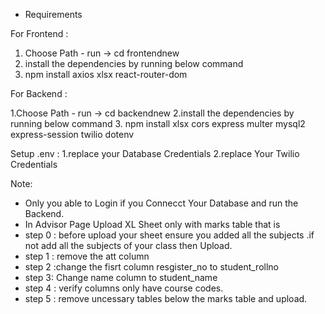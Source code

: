 * Requirements 

For Frontend :

1. Choose Path - run -> cd frontendnew
2. install the dependencies by running below command
3. npm install axios xlsx react-router-dom

For Backend :

1.Choose Path - run -> cd backendnew
2.install the dependencies by running below command
3. npm install xlsx cors express multer mysql2 express-session twilio dotenv

Setup .env :
1.replace your Database Credentials
2.replace Your Twilio Credentials 


Note:

* Only you able to Login if you Connecct Your Database and run the Backend.
* In Advisor Page Upload XL Sheet only with marks table that is
* step 0 : before upload your sheet ensure you added all the subjects .if not add all the subjects of your class then Upload.
*  step 1 : remove the att column
*  step  2 :change the fisrt column resgister_no to student_rollno
*  step 3: Change name column to student_name
*  step 4 : verify columns only have course codes.
* step 5 : remove uncessary tables below the marks table and upload.

